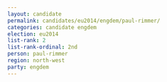 ```yaml
---
layout: candidate
permalink: candidates/eu2014/engdem/paul-rimmer/
categories: candidate engdem
election: eu2014
list-rank: 2
list-rank-ordinal: 2nd
person: paul-rimmer
region: north-west
party: engdem
---
```

